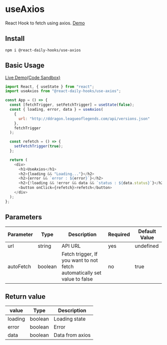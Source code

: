 # useAxios

React Hook to fetch using axios. [Demo](https://codesandbox.io/s/react-daily-hooksuse-axios-example-kur53)

## Install

```
npm i @react-daily-hooks/use-axios
```

## Basic Usage

[Live Demo(Code Sandbox)](https://codesandbox.io/embed/react-qooksuse-axios-basic-example-uige8)

```js
import React, { useState } from "react";
import useAxios from "@react-daily-hooks/use-axios";

const App = () => {
  const [fetchTrigger, setFetchTrigger] = useState(false);
  const { loading, error, data } = useAxios(
    {
      url: "http://ddragon.leagueoflegends.com/api/versions.json"
    },
    fetchTrigger
  );

  const refetch = () => {
    setFetchTrigger(true);
  };

  return (
    <div>
      <h1>UseAxios</h1>
      <h2>{loading && "Loading..."}</h2>
      <h2>{error && `error : ${error}`}</h2>
      <h2>{!loading && !error && data && `status : ${data.status}`}</h2>
      <button onClick={refetch}>refetch</button>
    </div>
  );
};
```

## Parameters

| Parameter | Type    | Description                                                              | Required | Default Value |
| --------- | ------- | ------------------------------------------------------------------------ | -------- | ------------- |
| url       | string  | API URL                                                                  | yes      | undefined     |
| autoFetch | boolean | Fetch trigger, If you want to not fetch automatically set value to false | no       | true          |

## Return value

| value   | Type    | Description     |
| ------- | ------- | --------------- |
| loading | boolean | Loading state   |
| error   | boolean | Error           |
| data    | boolean | Data from axios |
